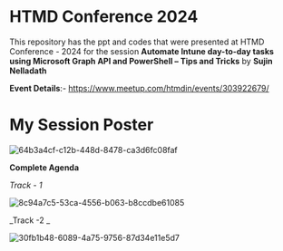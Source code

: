 # HTMD Conference 2024

This repository has the ppt and codes that were presented at HTMD Conference - 2024 for the session  **Automate Intune day-to-day tasks using Microsoft Graph API and PowerShell – Tips and Tricks** by **Sujin Nelladath**

**Event Details**:- https://www.meetup.com/htmdin/events/303922679/

# My Session Poster

![64b3a4cf-c12b-448d-8478-ca3d6fc08faf](https://github.com/user-attachments/assets/a59450c9-ee52-4dd2-805c-75696141938a)


**Complete Agenda**

_Track - 1_

![8c94a7c5-53ca-4556-b063-b8ccdbe61085](https://github.com/user-attachments/assets/6a51ea57-9cbe-4423-ba0c-cc2cb2c2f47e)

_Track -2 _

![30fb1b48-6089-4a75-9756-87d34e11e5d7](https://github.com/user-attachments/assets/20f5e76e-4642-426c-85dd-861c7bbe04d2)







